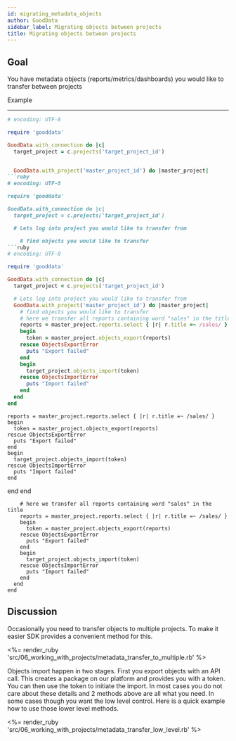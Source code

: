 ```yaml
---
id: migrating_metadata_objects
author: GoodData
sidebar_label: Migrating objects between projects
title: Migrating objects between projects
---
```


Goal
-------

You have metadata objects (reports/metrics/dashboards) you would like to
transfer between projects

Example

--------


```ruby
# encoding: UTF-8

require 'gooddata'

GoodData.with_connection do |c|
  target_project = c.projects('target_project_id')


  GoodData.with_project('master_project_id') do |master_project|
```ruby
# encoding: UTF-8

require 'gooddata'

GoodData.with_connection do |c|
  target_project = c.projects('target_project_id')

  # Lets log into project you would like to transfer from  

    # find objects you would like to transfer
```ruby
# encoding: UTF-8

require 'gooddata'

GoodData.with_connection do |c|
  target_project = c.projects('target_project_id')

  # Lets log into project you would like to transfer from  
  GoodData.with_project('master_project_id') do |master_project|
    # find objects you would like to transfer
    # here we transfer all reports containing word "sales" in the title
    reports = master_project.reports.select { |r| r.title =~ /sales/ }
    begin
      token = master_project.objects_export(reports)
    rescue ObjectsExportError
      puts "Export failed"
    end
    begin
      target_project.objects_import(token)
    rescue ObjectsImportError
      puts "Import failed"
    end    
  end
end
```
    reports = master_project.reports.select { |r| r.title =~ /sales/ }
    begin
      token = master_project.objects_export(reports)
    rescue ObjectsExportError
      puts "Export failed"
    end
    begin
      target_project.objects_import(token)
    rescue ObjectsImportError
      puts "Import failed"
    end    
  end
end
```
    # here we transfer all reports containing word "sales" in the title
    reports = master_project.reports.select { |r| r.title =~ /sales/ }
    begin
      token = master_project.objects_export(reports)
    rescue ObjectsExportError
      puts "Export failed"
    end
    begin
      target_project.objects_import(token)
    rescue ObjectsImportError
      puts "Import failed"
    end    
  end
end
```

Discussion
----------

Occasionally you need to transfer objects to multiple projects. To make
it easier SDK provides a convenient method for this.

&lt;%= render\_ruby
'src/06\_working\_with\_projects/metadata\_transfer\_to\_multiple.rb'
%&gt;

Objects import happen in two stages. First you export objects with an
API call. This creates a package on our platform and provides you with a
token. You can then use the token to initiate the import. In most cases
you do not care about these details and 2 methods above are all what you
need. In some cases though you want the low level control. Here is a
quick example how to use those lower level methods.

&lt;%= render\_ruby
'src/06\_working\_with\_projects/metadata\_transfer\_low\_level.rb'
%&gt;
